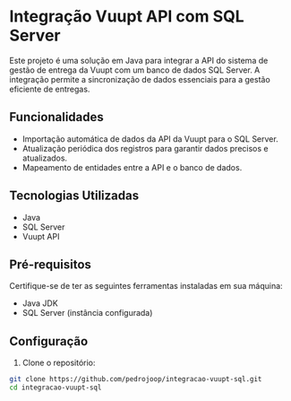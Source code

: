 # Integração Vuupt API com SQL Server

Este projeto é uma solução em Java para integrar a API do sistema de gestão de entrega da Vuupt com um banco de dados SQL Server. A integração permite a sincronização de dados essenciais para a gestão eficiente de entregas.

## Funcionalidades

- Importação automática de dados da API da Vuupt para o SQL Server.
- Atualização periódica dos registros para garantir dados precisos e atualizados.
- Mapeamento de entidades entre a API e o banco de dados.

## Tecnologias Utilizadas

- Java
- SQL Server
- Vuupt API

## Pré-requisitos

Certifique-se de ter as seguintes ferramentas instaladas em sua máquina:

- Java JDK 
- SQL Server (instância configurada)

## Configuração

1. Clone o repositório:

```bash
git clone https://github.com/pedrojoop/integracao-vuupt-sql.git
cd integracao-vuupt-sql

